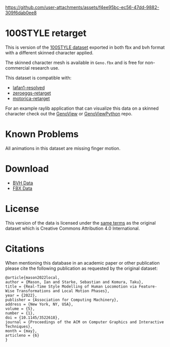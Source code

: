 

https://github.com/user-attachments/assets/f4ee95bc-ec56-47dd-9882-309f6dab0ee8



100STYLE retarget
=================

This is version of the [100STYLE dataset](https://www.ianxmason.com/100style/) exported in both fbx and bvh format with a different skinned character applied.

The skinned character mesh is available in `Geno.fbx` and is free for non-commercial research use.

This dataset is compatible with:

* [lafan1-resolved](https://github.com/orangeduck/lafan1-resolved)
* [zeroeggs-retarget](https://github.com/orangeduck/zeroeggs-retarget)
* [motorica-retarget](https://github.com/orangeduck/motorica-retarget)

For an example raylib application that can visualize this data on a skinned character check out the [GenoView](https://github.com/orangeduck/GenoView) or [GenoViewPython](https://github.com/orangeduck/GenoViewPython/) repo.

Known Problems
==============

All animations in this dataset are missing finger motion.


Download
========

* [BVH Data](https://theorangeduck.com/media/uploads/Geno/100style-retarget/bvh.zip)
* [FBX Data](https://theorangeduck.com/media/uploads/Geno/100style-retarget/fbx.zip)

License
=======

This version of the data is licensed under the [same terms](https://creativecommons.org/licenses/by/4.0/) as the original dataset which is Creative Commons Attribution 4.0 International.


Citations
=========

When mentioning this database in an academic paper or other publication please cite the following publication as requested by the original dataset:

```
@article{mason2022local,
author = {Mason, Ian and Starke, Sebastian and Komura, Taku},
title = {Real-Time Style Modelling of Human Locomotion via Feature-Wise Transformations and Local Motion Phases},
year = {2022},
publisher = {Association for Computing Machinery},
address = {New York, NY, USA},
volume = {5},
number = {1},
doi = {10.1145/3522618},
journal = {Proceedings of the ACM on Computer Graphics and Interactive Techniques},
month = {may},
articleno = {6}
}
```

